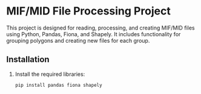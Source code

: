 # MIF/MID File Processing Project

This project is designed for reading, processing, and creating MIF/MID files using Python, Pandas, Fiona, and Shapely. It includes functionality for grouping polygons and creating new files for each group.

## Installation

1. Install the required libraries:

   ```bash
   pip install pandas fiona shapely
